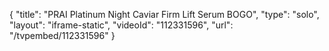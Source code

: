 {
    "title": "PRAI Platinum Night Caviar Firm   Lift Serum BOGO",
    "type": "solo",
    "layout": "iframe-static",
    "videoId": "112331596",
    "url": "\/tvpembed\/112331596"
}